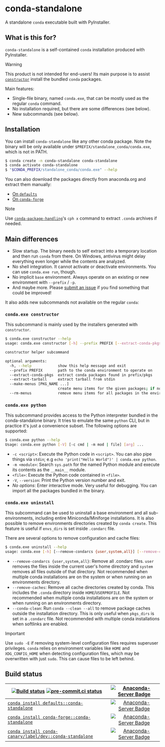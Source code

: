 # conda-standalone

A standalone `conda` executable built with PyInstaller.

## What is this for?

`conda-standalone` is a self-contained `conda` installation produced with PyInstaller.

> [!WARNING]
> This product is not intended for end-users! Its main purpose is to assist
> [`constructor`](https://github.com/conda/constructor) install the bundled `conda` packages.

Main features:

- Single-file binary, named `conda.exe`, that can be mostly used as the regular `conda` command.
- No installation required, but there are some differences (see below).
- New subcommands (see below).

## Installation

You can install `conda-standalone` like any other conda package.
Note the binary will be only available under `$PREFIX/standalone_conda/conda.exe`, which is not in PATH.

```bash
$ conda create -n conda-standalone conda-standalone
$ conda activate conda-standalone
$ "$CONDA_PREFIX/standalone_conda/conda.exe" --help
```

You can also download the packages directly from anaconda.org and extract them manually:

* [On `defaults`](https://anaconda.org/main/conda-standalone/files)
* [On `conda-forge`](https://anaconda.org/conda-forge/conda-standalone/files)

> [!NOTE]
> Use [`conda-package-handling`](https://github.com/conda/conda-package-handling)'s `cph x`
> command to extract `.conda` archives if needed.

## Main differences

- Slow startup. The binary needs to self extract into a temporary location and then run `conda` from there. On Windows, antivirus might delay everything even longer while the contents are analyzed.
- No shell integration. It cannot activate or deactivate environments. You can use `conda.exe run`, though.
- No implicit `base` environment. Always operate on an existing or new environment with `--prefix` / `-p`.
- And maybe more. Please [submit an issue][issue] if you find something that could be improved!

It also adds new subcommands not available on the regular `conda`:

### `conda.exe constructor`

This subcommand is mainly used by the installers generated with `constructor`.

```bash
$ conda.exe constructor --help
usage: conda.exe constructor [-h] --prefix PREFIX [--extract-conda-pkgs] [--extract-tarball] [--make-menus [PKG_NAME ...]] [--rm-menus]

constructor helper subcommand

optional arguments:
  -h, --help            show this help message and exit
  --prefix PREFIX       path to the conda environment to operate on
  --extract-conda-pkgs  extract conda packages found in prefix/pkgs
  --extract-tarball     extract tarball from stdin
  --make-menus [PKG_NAME ...]
                        create menu items for the given packages; if none are given, create menu items for all packages in the environment specified by --prefix
  --rm-menus            remove menu items for all packages in the environment specified by --prefix
```

### `conda.exe python`

This subcommand provides access to the Python interpreter bundled in the conda-standalone
binary. It tries to emulate the same `python` CLI, but in practice it's just a convenience
subset. The following options are supported:

```bash
$ conda.exe python --help
Usage: conda.exe python [-V] [-c cmd | -m mod | file] [arg] ...
```

- `-c <script>`: Execute the Python code in `<script>`. You can also pipe things via `stdin`;
  e.g `echo 'print("Hello World")' | conda.exe python`.
- `-m <module>`: Search `sys.path` for the named Python module and execute its contents as the `__main__` module.
- `<file>`: Execute the Python code contained in `<file>`.
- `-V`, `--version`: Print the Python version number and exit.
- _No options_: Enter interactive mode. Very useful for debugging.
  You can import all the packages bundled in the binary.

### `conda.exe uninstall`

This subcommand can be used to uninstall a base environment and all sub-environments, including
entire Miniconda/Miniforge installations.
It is also possible to remove environments directories created by `conda create`. This feature is
useful if `envs_dirs` is set inside `.condarc` file.

There are several options to remove configuration and cache files:

```bash
$ conda.exe uninstall --help
usage: conda.exe [-h] [--remove-condarcs {user,system,all}] [--remove-caches] [--conda-clean] prefix
```

- `--remove-condarcs {user,system,all}`: Remove all .condarc files. `user` removes the files
                                         inside the current user's home directory and
                                         `system` removes all files outside of that directory.
                                         Not recommended when multiple conda installations are on
                                         the system or when running on an environments directory.
- `--remove-caches`: Remove all cache directories created by conda. This includes the `.conda`
                     directory inside `HOME`/`USERPROFILE`. Not recommended when multiple conda
                     installations are on the system or when running on an environments directory.
- `--conda-clean`:   Run `conda --clean --all` to remove package caches outside the installation
                     directory. This is only useful when `pkgs_dirs` is set in a `.condarc` file.
                     Not recommended with multiple conda installations when softlinks are enabled.

> [!IMPORTANT]
> Use `sudo -E` if removing system-level configuration files requires superuser privileges.
> `conda` relies on environment variables like `HOME` and `XDG_CONFIG_HOME` when detecting
> configuration files, which may be overwritten with just `sudo`.
> This can cause files to be left behind.

## Build status

| [![Build status](https://github.com/conda/conda-standalone/actions/workflows/tests.yml/badge.svg)](https://github.com/conda/conda-standalone/actions/workflows/tests.yml) [![pre-commit.ci status](https://results.pre-commit.ci/badge/github/conda/conda-standalone/main.svg)](https://results.pre-commit.ci/latest/github/conda/conda-standalone/main)  | [![Anaconda-Server Badge](https://anaconda.org/conda-canary/conda-standalone/badges/latest_release_date.svg)](https://anaconda.org/conda-canary/conda-standalone) |
| --- | :-: |
| [`conda install defaults::conda-standalone`](https://anaconda.org/anaconda/conda-standalone) | [![Anaconda-Server Badge](https://anaconda.org/anaconda/conda-standalone/badges/version.svg)](https://anaconda.org/anaconda/conda-standalone) |
| [`conda install conda-forge::conda-standalone`](https://anaconda.org/conda-forge/conda-standalone) | [![Anaconda-Server Badge](https://anaconda.org/conda-forge/conda-standalone/badges/version.svg)](https://anaconda.org/conda-forge/conda-standalone) |
| [`conda install conda-canary/label/dev::conda-standalone`](https://anaconda.org/conda-canary/conda-standalone) | [![Anaconda-Server Badge](https://anaconda.org/conda-canary/conda-standalone/badges/version.svg)](https://anaconda.org/conda-canary/constructor) |

[issue]: https://github.com/conda/conda-standalone/issues
